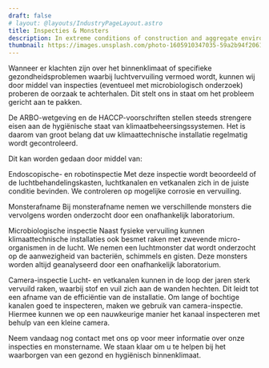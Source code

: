 ```yaml
---
draft: false
# layout: @layouts/IndustryPageLayout.astro
title: Inspecties & Monsters
description: In extreme conditions of construction and aggregate environments, our range of engine, hydraulic, compressor and bulk filters provides superior protection.
thumbnail: https://images.unsplash.com/photo-1605910347035-59a2b94f2061?ixlib=rb-4.0.3&ixid=MnwxMjA3fDB8MHxwaG90by1wYWdlfHx8fGVufDB8fHx8&auto=format&fit=crop&w=818&q=80
---
```


Wanneer er klachten zijn over het binnenklimaat of specifieke gezondheidsproblemen waarbij luchtvervuiling vermoed wordt, kunnen wij door middel van inspecties (eventueel met microbiologisch onderzoek) proberen de oorzaak te achterhalen. Dit stelt ons in staat om het probleem gericht aan te pakken.

De ARBO-wetgeving en de HACCP-voorschriften stellen steeds strengere eisen aan de hygiënische staat van klimaatbeheersingssystemen. Het is daarom van groot belang dat uw klimaattechnische installatie regelmatig wordt gecontroleerd.

Dit kan worden gedaan door middel van:

Endoscopische- en robotinspectie
Met deze inspectie wordt beoordeeld of de luchtbehandelingskasten, luchtkanalen en vetkanalen zich in de juiste conditie bevinden. We controleren op mogelijke corrosie en vervuiling.

Monsterafname
Bij monsterafname nemen we verschillende monsters die vervolgens worden onderzocht door een onafhankelijk laboratorium.

Microbiologische inspectie
Naast fysieke vervuiling kunnen klimaattechnische installaties ook besmet raken met zwevende micro-organismen in de lucht. We nemen een luchtmonster dat wordt onderzocht op de aanwezigheid van bacteriën, schimmels en gisten. Deze monsters worden altijd geanalyseerd door een onafhankelijk laboratorium.

Camera-inspectie
Lucht- en vetkanalen kunnen in de loop der jaren sterk vervuild raken, waarbij stof en vuil zich aan de wanden hechten. Dit leidt tot een afname van de efficiëntie van de installatie. Om lange of bochtige kanalen goed te inspecteren, maken we gebruik van camera-inspectie. Hiermee kunnen we op een nauwkeurige manier het kanaal inspecteren met behulp van een kleine camera.

Neem vandaag nog contact met ons op voor meer informatie over onze inspecties en monstername. We staan klaar om u te helpen bij het waarborgen van een gezond en hygiënisch binnenklimaat.